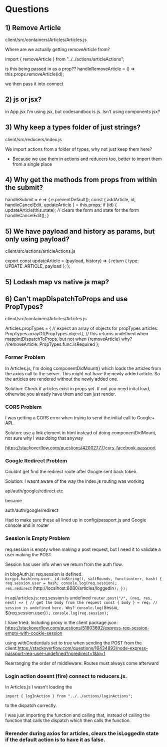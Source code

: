 # Questions

## 1) Remove Article

client/src/containers/Articles/Articles.js

Where are we actually getting removeArticle from?

import { removeArticle } from "../../actions/articleActions";

is this being passed in as a prop??
handleRemoveArticle = () => this.props.removeArticle(id);

we then pass it into connect

## 2) js or jsx?

in App.jsx I'm using jsx, but codesandbox is js. Isn't using components jsx?

## 3) Why keep a types folder of just strings?

client/src/reducers/index.js

We import actions from a folder of types, why not just keep them here?

-   Because we use them in actions and reducers too, better to import them from a single place

## 4) Why get the methods from props from within the submit?

handleSubmit = e => {
e.preventDefault();
const { addArticle, id, handleCancelEdit, updateArticle } = this.props;
if (id) {
updateArticle(this.state);
// clears the form and state for the form
handleCancelEdit();
}

## 5) We have payload and history as params, but only using payload?

client/src/actions/articleActions.js

export const updateArticle = (payload, history) => {
return {
type: UPDATE_ARTICLE,
payload
};
};

## 5) Lodash map vs native js map?

## 6) Can't mapDispatchToProps and use PropTypes?

client/src/containers/Articles/Articles.js

Articles.propTypes = {
// expect an array of objects for propTypes
articles: PropTypes.arrayOf(PropTypes.object),
// this returns undefined when mappintDispatchToProps, but not when {removeArticle} why?
//removeArticle: PropTypes.func.isRequired
};

### Former Problem

In Articles.js, I'm doing componentDidMount() which loads the articles from the axios call to the server. This might not have the newly added article. So the articles are rendered without the newly added one.

Solution: Check if articles exist in props yet. If not you need inital load, otherwise you already have them and can just render.

### CORS Problem

I was getting a CORS error when trying to send the initial call to Google+ API.

Soluton: use a link element in html instead of doing componentDidMount, not sure why I was doing that anyway

https://stackoverflow.com/questions/42002777/cors-facebook-passport

### Google Redirect Problem

Couldnt get find the redirect route after Google sent back token.

Solution: I wasnt aware of the way the index.js routing was working

api/auth/google/redirect etc

became

auth/auth/google/redirect

Had to make sure these all lined up in config/passport.js and Google console and in router

### Session is Empty Problem

req.session is empty when making a post request, but I need it to validate a user making the POST.

Session has user info when we return from the auth flow.

in blogAuth.js: req.session is defined.
`bcrypt.hash(req.user._id.toString(), saltRounds, function(err, hash) { req.session.user = hash; console.log(req.session); res.redirect(`http://localhost:8080/articles/loggedIn`);
});`

in api/articles.js: req.session is undefined
`router.post("/", (req, res, next) => { // get the body from the request const { body } = req; // session is undefined here. Why? console.log(`Sessio, ${req.session.user}`); console.log(req.session);`

I have tried:
Including proxy in the client package.json: https://stackoverflow.com/questions/51803692/express-req-session-empty-with-cookie-session

using withCredentials set to true when sending the POST from the client:https://stackoverflow.com/questions/16434893/node-express-passport-req-user-undefined?noredirect=1&lq=1

Rearranging the order of middleware:
Routes must always come afterward


### Login action doesnt (fire) connect to reducers.js. 

In Articles.js I wasn't loading the 

`import { logInAction } from "../../actions/loginActions";`

to the dispatch correctly.

I was just importing the function and calling that, instead of calling the function that calls the dispatch which then calls the function.

### Rerender during axios for articles, clears the isLoggedIn state if the default action is to have it as false.